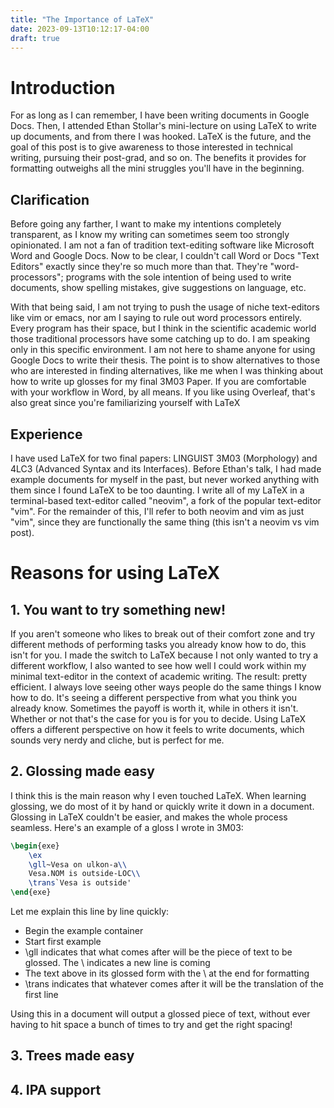 ```yaml
---
title: "The Importance of LaTeX"
date: 2023-09-13T10:12:17-04:00
draft: true
---
```


# Introduction
For as long as I can remember, I have been writing documents in Google Docs. Then, I attended Ethan Stollar's mini-lecture on using LaTeX to write up documents, and from there I was hooked. LaTeX is the future, and the goal of this post is to give awareness to those interested in technical writing, pursuing their post-grad, and so on. The benefits it provides for formatting outweighs all the mini struggles you'll have in the beginning.

## Clarification 
Before going any farther, I want to make my intentions completely transparent, as I know my writing can sometimes seem too strongly opinionated. I am not a fan of tradition text-editing software like Microsoft Word and Google Docs. Now to be clear, I couldn't call Word or Docs "Text Editors" exactly since they're so much more than that. They're "word-processors"; programs with the sole intention of being used to write documents, show spelling mistakes, give suggestions on language, etc. 

With that being said, I am not trying to push the usage of niche text-editors like vim or emacs, nor am I saying to rule out word processors entirely. Every program has their space, but I think in the scientific academic world those traditional processors have some catching up to do. I am speaking only in this specific environment. I am not here to shame anyone for using Google Docs to write their thesis. The point is to show alternatives to those who are interested in finding alternatives, like me when I was thinking about how to write up glosses for my final 3M03 Paper. If you are comfortable with your workflow in Word, by all means. If you like using Overleaf, that's also great since you're familiarizing yourself with LaTeX

## Experience 
I have used LaTeX for two final papers: LINGUIST 3M03 (Morphology) and 4LC3 (Advanced Syntax and its Interfaces). Before Ethan's talk, I had made example documents for myself in the past, but never worked anything with them since I found LaTeX to be too daunting. I write all of my LaTeX in a terminal-based text-editor called "neovim", a fork of the popular text-editor "vim". For the remainder of this, I'll refer to both neovim and vim as just "vim", since they are functionally the same thing (this isn't a neovim vs vim post). 

# Reasons for using LaTeX
## 1. You want to try something new!
If you aren't someone who likes to break out of their comfort zone and try different methods of performing tasks you already know how to do, this isn't for you. I made the switch to LaTeX because I not only wanted to try a different workflow, I also wanted to see how well I could work within my minimal text-editor in the context of academic writing. The result: pretty efficient. I always love seeing other ways people do the same things I know how to do. It's seeing a different perspective from what you think you already know. Sometimes the payoff is worth it, while in others it isn't. Whether or not that's the case for you is for you to decide. Using LaTeX offers a different perspective on how it feels to write documents, which sounds very nerdy and cliche, but is perfect for me.
## 2. Glossing made easy
I think this is the main reason why I even touched LaTeX. When learning glossing, we do most of it by hand or quickly write it down in a document. Glossing in LaTeX couldn't be easier, and makes the whole process seamless. Here's an example of a gloss I wrote in 3M03:
```LaTeX
\begin{exe}
    \ex
    \gll~Vesa on ulkon-a\\
    Vesa.NOM is outside-LOC\\
    \trans`Vesa is outside'
\end{exe}
```
Let me explain this line by line quickly:
- Begin the example container 
- Start first example
- \gll indicates that what comes after will be the piece of text to be glossed. The \\ indicates a new line is coming
- The text above in its glossed form with the \\ at the end for formatting
- \trans indicates that whatever comes after it will be the translation of the first line

Using this in a document will output a glossed piece of text, without ever having to hit space a bunch of times to try and get the right spacing! 
## 3. Trees made easy
## 4. IPA support
